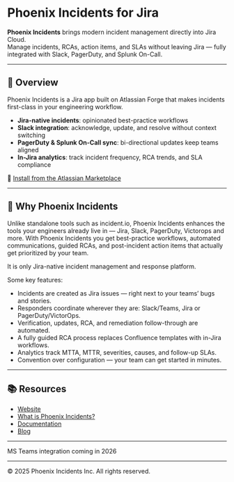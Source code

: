 # Phoenix Incidents for Jira

**Phoenix Incidents** brings modern incident management directly into Jira Cloud.  
Manage incidents, RCAs, action items, and SLAs without leaving Jira — fully integrated with Slack, PagerDuty, and Splunk On-Call.

---

## 🚀 Overview
Phoenix Incidents is a Jira app built on Atlassian Forge that makes incidents first-class in your engineering workflow.

- **Jira-native incidents**: opinionated best-practice workflows  
- **Slack integration**: acknowledge, update, and resolve without context switching  
- **PagerDuty & Splunk On-Call sync**: bi-directional updates keep teams aligned  
- **In-Jira analytics**: track incident frequency, RCA trends, and SLA compliance  

🔗 [Install from the Atlassian Marketplace](https://marketplace.atlassian.com/apps/1238126/phoenix-incident-management)

---

## 🧠 Why Phoenix Incidents
Unlike standalone tools such as incident.io, Phoenix Incidents enhances the tools your engineers already live in — Jira, Slack, PagerDuty, Victorops and more. With Phoenix Incidents you get best-practice workflows, automated communications, guided RCAs, and post-incident action items that actually get prioritized by your team.

It is only Jira-native incident management and response platform.

Some key features:
* Incidents are created as Jira issues — right next to your teams’ bugs and stories.
* Responders coordinate wherever they are: Slack/Teams, Jira or PagerDuty/VictorOps.
* Verification, updates, RCA, and remediation follow-through are automated.
* A fully guided RCA process replaces Confluence templates with in-Jira workflows.
* Analytics track MTTA, MTTR, severities, causes, and follow-up SLAs.
* Convention over configuration — your team can get started in minutes.


---

## 📚 Resources
- [Website](https://phoenixincidents.com)
- [What is Phoenix Incidents?](https://phoenixincidents.com/what-is-phoenix-incidents)
- [Documentation](https://help.phoenixincidents.com)
- [Blog](https://phoenixincidents.com/blog)

---

MS Teams integration coming in 2026

---

© 2025 Phoenix Incidents Inc. All rights reserved.
